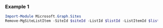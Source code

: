 ### Example 1
``` powershell
Import-Module Microsoft.Graph.Sites
Remove-MgSiteListItem -SiteId $siteId -ListId $listId -ListItemId $listItemId
```
